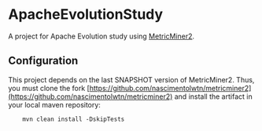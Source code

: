 # ApacheEvolutionStudy
A project for Apache Evolution study using [MetricMiner2](https://github.com/mauricioaniche/metricminer2).

## Configuration

This project depends on the last SNAPSHOT version of MetricMiner2. Thus, you must clone the fork [https://github.com/nascimentolwtn/metricminer2](https://github.com/nascimentolwtn/metricminer2) and install the artifact in your local maven repository:
 
```
	mvn clean install -DskipTests
```
